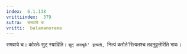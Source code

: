 ```yaml
---
index:  6.1.138
vrittiindex:  379
sutra:  समवाये च
vritti:  balamanorama 
---
```


समवाये च। कोरतेः सुट् स्यादिति। `सुट् कात्पूर्वः' इत्यतो, `नित्यं करोते'रित्यतश्च तदनुवृत्तेरिति भावः। 

